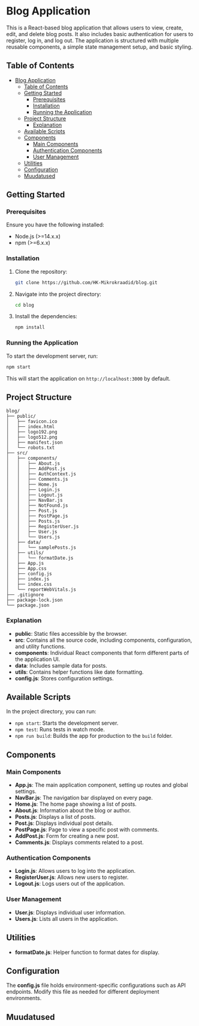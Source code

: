 # Blog Application

This is a React-based blog application that allows users to view, create, edit, and delete blog posts. It also includes basic authentication for users to register, log in, and log out. The application is structured with multiple reusable components, a simple state management setup, and basic styling.

## Table of Contents

- [Blog Application](#blog-application)
  - [Table of Contents](#table-of-contents)
  - [Getting Started](#getting-started)
    - [Prerequisites](#prerequisites)
    - [Installation](#installation)
    - [Running the Application](#running-the-application)
  - [Project Structure](#project-structure)
    - [Explanation](#explanation)
  - [Available Scripts](#available-scripts)
  - [Components](#components)
    - [Main Components](#main-components)
    - [Authentication Components](#authentication-components)
    - [User Management](#user-management)
  - [Utilities](#utilities)
  - [Configuration](#configuration)
  - [Muudatused](#muudatused)

## Getting Started

### Prerequisites

Ensure you have the following installed:

- Node.js (>=14.x.x)
- npm (>=6.x.x)

### Installation

1. Clone the repository:

   ```bash
   git clone https://github.com/HK-Mikrokraadid/blog.git
   ```

2. Navigate into the project directory:

   ```bash
   cd blog
   ```

3. Install the dependencies:

   ```bash
   npm install
   ```

### Running the Application

To start the development server, run:

```bash
npm start
```

This will start the application on `http://localhost:3000` by default.

## Project Structure

```plaintext
blog/
├── public/
│   ├── favicon.ico
│   ├── index.html
│   ├── logo192.png
│   ├── logo512.png
│   ├── manifest.json
│   └── robots.txt
├── src/
│   ├── components/
│   │   ├── About.js
│   │   ├── AddPost.js
│   │   ├── AuthContext.js
│   │   ├── Comments.js
│   │   ├── Home.js
│   │   ├── Login.js
│   │   ├── Logout.js
│   │   ├── NavBar.js
│   │   ├── NotFound.js
│   │   ├── Post.js
│   │   ├── PostPage.js
│   │   ├── Posts.js
│   │   ├── RegisterUser.js
│   │   ├── User.js
│   │   └── Users.js
│   ├── data/
│   │   └── samplePosts.js
│   ├── utils/
│   │   └── formatDate.js
│   ├── App.js
│   ├── App.css
│   ├── config.js
│   ├── index.js
│   ├── index.css
│   └── reportWebVitals.js
├── .gitignore
├── package-lock.json
└── package.json
```

### Explanation

- **public**: Static files accessible by the browser.
- **src**: Contains all the source code, including components, configuration, and utility functions.
- **components**: Individual React components that form different parts of the application UI.
- **data**: Includes sample data for posts.
- **utils**: Contains helper functions like date formatting.
- **config.js**: Stores configuration settings.

## Available Scripts

In the project directory, you can run:

- `npm start`: Starts the development server.
- `npm test`: Runs tests in watch mode.
- `npm run build`: Builds the app for production to the `build` folder.

## Components

### Main Components

- **App.js**: The main application component, setting up routes and global settings.
- **NavBar.js**: The navigation bar displayed on every page.
- **Home.js**: The home page showing a list of posts.
- **About.js**: Information about the blog or author.
- **Posts.js**: Displays a list of posts.
- **Post.js**: Displays individual post details.
- **PostPage.js**: Page to view a specific post with comments.
- **AddPost.js**: Form for creating a new post.
- **Comments.js**: Displays comments related to a post.

### Authentication Components

- **Login.js**: Allows users to log into the application.
- **RegisterUser.js**: Allows new users to register.
- **Logout.js**: Logs users out of the application.

### User Management

- **User.js**: Displays individual user information.
- **Users.js**: Lists all users in the application.

## Utilities

- **formatDate.js**: Helper function to format dates for display.

## Configuration

The **config.js** file holds environment-specific configurations such as API endpoints. Modify this file as needed for different deployment environments.

## Muudatused
